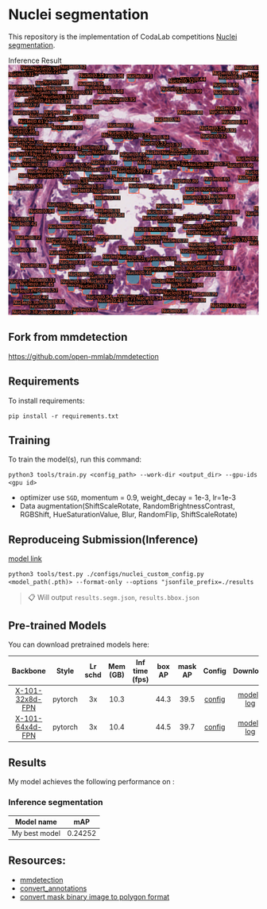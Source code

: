 #  Nuclei segmentation

This repository is the implementation of CodaLab competitions [Nuclei segmentation](https://codalab.lisn.upsaclay.fr/competitions/333?secret_key=3b31d945-289d-4da6-939d-39435b506ee5#learn_the_details). 

Inference Result
![test_label](./img/test_label.png)


## Fork from mmdetection

https://github.com/open-mmlab/mmdetection

## Requirements

To install requirements:

```setup
pip install -r requirements.txt
```

## Training

To train the model(s), run this command:

```train
python3 tools/train.py <config_path> --work-dir <output_dir> --gpu-ids <gpu id>
```

* optimizer  use `SGD`, momentum = 0.9, weight_decay = 1e-3, lr=1e-3
* Data augmentation(ShiftScaleRotate, RandomBrightnessContrast, RGBShift, HueSaturationValue, Blur, RandomFlip, ShiftScaleRotate)

## Reproduceing Submission(Inference)

[model link](https://drive.google.com/file/d/1BN9sT4TP4lOxRBAJ3FmoYPsZLq7b2a5R/view?usp=sharing)

```
python3 tools/test.py ./configs/nuclei_custom_config.py <model_path(.pth)> --format-only --options "jsonfile_prefix=./results
```

>📋 Will output `results.segm.json`, `results.bbox.json`

## Pre-trained Models

You can download pretrained models here:


|    Backbone     |  Style  | Lr schd | Mem (GB) | Inf time (fps) | box AP | mask AP | Config | Download |
| :-------------: | :-----: | :-----: | :------: | :------------: | :----: | :-----: | :------: | :--------: |
|    [X-101-32x8d-FPN](./mask_rcnn_x101_32x8d_fpn_mstrain-poly_3x_coco.py)     |  pytorch  |   3x    | 10.3  |       | 44.3 | 39.5 |         [config](https://github.com/open-mmlab/mmdetection/tree/master/configs/mask_rcnn/mask_rcnn_x101_32x8d_fpn_mstrain-poly_3x_coco.py)   |   [model](https://download.openmmlab.com/mmdetection/v2.0/mask_rcnn/mask_rcnn_x101_32x8d_fpn_mstrain-poly_3x_coco/mask_rcnn_x101_32x8d_fpn_mstrain-poly_3x_coco_20210607_161042-8bd2c639.pth) &#124; [log](https://download.openmmlab.com/mmdetection/v2.0/mask_rcnn/mask_rcnn_x101_32x8d_fpn_mstrain-poly_3x_coco/mask_rcnn_x101_32x8d_fpn_mstrain-poly_3x_coco_20210607_161042.log.json)
|    [X-101-64x4d-FPN](./mask_rcnn_x101_64x4d_fpn_mstrain-poly_3x_coco.py)     |  pytorch  |   3x    | 10.4  |       | 44.5 | 39.7 |         [config](https://github.com/open-mmlab/mmdetection/tree/master/configs/mask_rcnn/mask_rcnn_x101_64x4d_fpn_mstrain-poly_3x_coco.py)   |   [model](https://download.openmmlab.com/mmdetection/v2.0/mask_rcnn/mask_rcnn_x101_64x4d_fpn_mstrain-poly_3x_coco/mask_rcnn_x101_64x4d_fpn_mstrain-poly_3x_coco_20210526_120447-c376f129.pth) &#124; [log](https://download.openmmlab.com/mmdetection/v2.0/mask_rcnn/mask_rcnn_x101_64x4d_fpn_mstrain-poly_3x_coco/mask_rcnn_x101_64x4d_fpn_mstrain-poly_3x_coco_20210526_120447.log.json)

## Results

My model achieves the following performance on :

###  Inference segmentation

| Model name         |       mAP       |
| ------------------ |---------------- |
| My best model      |     0.24252     |


## Resources:

- [mmdetection](https://github.com/open-mmlab/mmdetection)
- [convert_annotations](https://github.com/Eruvae/openimages2coco/blob/master/convert_annotations.py)
- [convert mask binary image to polygon format](https://github.com/cocodataset/cocoapi/issues/131)

